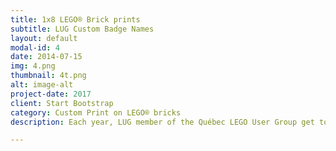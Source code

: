 ```yaml
---
title: 1x8 LEGO® Brick prints
subtitle: LUG Custom Badge Names
layout: default
modal-id: 4
date: 2014-07-15
img: 4.png
thumbnail: 4t.png
alt: image-alt
project-date: 2017
client: Start Bootstrap
category: Custom Print on LEGO® bricks
description: Each year, LUG member of the Québec LEGO User Group get to pick what they want printed on their 1x8 color of their choice 

---
```

